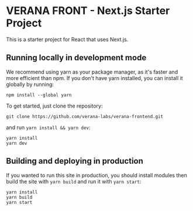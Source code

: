
# VERANA FRONT - Next.js Starter Project 

This is a starter project for React that uses Next.js.

## Running locally in development mode

We recommend using yarn as your package manager, as it's faster and more efficient than npm. If you don't have yarn installed, you can install it globally by running:
    
    npm install --global yarn

To get started, just clone the repository:

    git clone https://github.com/verana-labs/verana-frontend.git

and run `yarn install && yarn dev`:

    yarn install
    yarn dev

## Building and deploying in production

If you wanted to run this site in production, you should install modules then build the site with `yarn build` and run it with `yarn start`:

    yarn install
    yarn build
    yarn start
    
